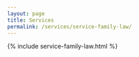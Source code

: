 ```yaml
---
layout: page
title: Services
permalink: /services/service-family-law/
---
```


{% include service-family-law.html %}